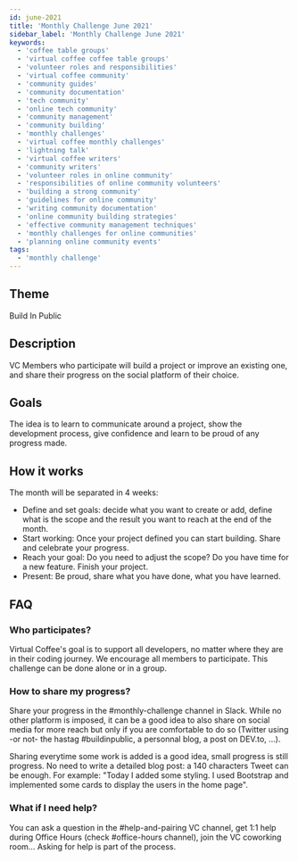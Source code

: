 ```yaml
---
id: june-2021
title: 'Monthly Challenge June 2021'
sidebar_label: 'Monthly Challenge June 2021'
keywords:
  - 'coffee table groups'
  - 'virtual coffee coffee table groups'
  - 'volunteer roles and responsibilities'
  - 'virtual coffee community'
  - 'community guides'
  - 'community documentation'
  - 'tech community'
  - 'online tech community'
  - 'community management'
  - 'community building'
  - 'monthly challenges'
  - 'virtual coffee monthly challenges'
  - 'lightning talk'
  - 'virtual coffee writers'
  - 'community writers'
  - 'volunteer roles in online community'
  - 'responsibilities of online community volunteers'
  - 'building a strong community'
  - 'guidelines for online community'
  - 'writing community documentation'
  - 'online community building strategies'
  - 'effective community management techniques'
  - 'monthly challenges for online communities'
  - 'planning online community events'
tags:
  - 'monthly challenge'
---
```


## Theme

Build In Public

## Description

VC Members who participate will build a project or improve an existing one, and share their progress on the social platform of their choice.

## Goals

The idea is to learn to communicate around a project, show the development process, give confidence and learn to be proud of any progress made.

## How it works

The month will be separated in 4 weeks:

- Define and set goals: decide what you want to create or add, define what is the scope and the result you want to reach at the end of the month.
- Start working: Once your project defined you can start building. Share and celebrate your progress.
- Reach your goal: Do you need to adjust the scope? Do you have time for a new feature. Finish your project.
- Present: Be proud, share what you have done, what you have learned.

## FAQ

### Who participates?

Virtual Coffee's goal is to support all developers, no matter where they are in their coding journey. We encourage all members to participate.
This challenge can be done alone or in a group.

### How to share my progress?

Share your progress in the #monthly-challenge channel in Slack. While no other platform is imposed, it can be a good idea to also share on social media for more reach
but only if you are comfortable to do so (Twitter using -or not- the hastag #buildinpublic, a personnal blog, a post on DEV.to, ...).

Sharing everytime some work is added is a good idea, small progress is still progress. No need to write a detailed blog post: a 140 characters Tweet can be enough.
For example: "Today I added some styling. I used Bootstrap and implemented some cards to display the users in the home page".

### What if I need help?

You can ask a question in the #help-and-pairing VC channel, get 1:1 help during Office Hours (check #office-hours channel), join the VC coworking room...
Asking for help is part of the process.
